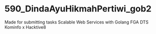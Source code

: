 # 590_DindaAyuHikmahPertiwi_gob2
Made for submitting tasks Scalable Web Services with Golang FGA DTS Kominfo x Hacktive8
